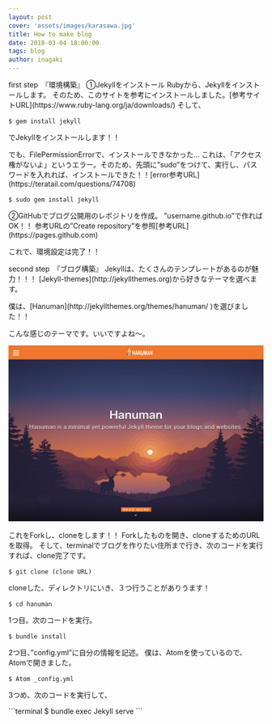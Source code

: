 ```yaml
---
layout: post
cover: 'assets/images/karasawa.jpg'
title: How to make blog
date: 2018-03-04 18:00:00
tags: blog
author: inagaki
---
```

<p>first step　『環境構築』
①Jekyllをインストール
Rubyから、Jekyllをインストールします。
そのため、このサイトを参考にインストールしました。[参考サイトURL](https://www.ruby-lang.org/ja/downloads/)
そして、</p>

```terminal
$ gem install jekyll
```

<p>でJekyllをインストールします！！</p>

<p>でも、FilePermissionErrorで、インストールできなかった…
これは、「アクセス権がないよ」というエラー。そのため、先頭に”sudo”をつけて、実行し、パスワードを入れれば、インストールできた！！[error参考URL](https://teratail.com/questions/74708)</p>

```terminal
$ sudo gem install jekyll
```

<p>②GitHubでブログ公開用のレポジトリを作成。
”username.github.io”で作ればOK！！
参考URLの”Create repository”を参照[参考URL](https://pages.github.com)</p>

<p>これで、環境設定は完了！！</p>


<p>second step　『ブログ構築』
Jekyllは、たくさんのテンプレートがあるのが魅力！！！
[Jekyll-themes](http://jekyllthemes.org)から好きなテーマを選べます。</p>
僕は、[Hanuman](http://jekyllthemes.org/themes/hanuman/ )を選びました！！
<p>こんな感じのテーマです。いいですよね〜。</p>

![](../assets/images/hanuman.jpg)

<p>これをForkし、cloneをします！！
Forkしたものを開き、cloneするためのURLを取得。
そして、terminalでブログを作りたい住所まで行き、次のコードを実行すれば、clone完了です。</p>

```terminal
$ git clone (clone URL)
```


<p>cloneした、ディレクトリにいき、３つ行うことがありうます！</p>

```terminal
$ cd hanuman
```

<p>1つ目。次のコードを実行。</p>

```terminal
$ bundle install
```

<p>2つ目、”config.yml”に自分の情報を記述。
僕は、Atomを使っているので、Atomで開きました。</p>

```terminal
$ Atom _config.yml
```

<p>3つめ、次のコードを実行して、</p>
```terminal
$ bundle exec Jekyll serve
```
